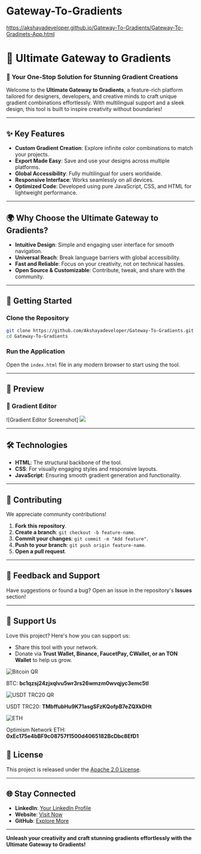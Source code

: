 # Gateway-To-Gradients
https://akshayadeveloper.github.io/Gateway-To-Gradients/Gateway-To-Gradinets-App.html

# 🌈 Ultimate Gateway to Gradients  

### 🚀 **Your One-Stop Solution for Stunning Gradient Creations**  

Welcome to the **Ultimate Gateway to Gradients**, a feature-rich platform tailored for designers, developers, and creative minds to craft unique gradient combinations effortlessly. With multilingual support and a sleek design, this tool is built to inspire creativity without boundaries!  

---

## ✨ **Key Features**  

- **Custom Gradient Creation**: Explore infinite color combinations to match your projects.  
- **Export Made Easy**: Save and use your designs across multiple platforms.  
- **Global Accessibility**: Fully multilingual for users worldwide.  
- **Responsive Interface**: Works seamlessly on all devices.  
- **Optimized Code**: Developed using pure JavaScript, CSS, and HTML for lightweight performance.  

---

## 🌍 **Why Choose the Ultimate Gateway to Gradients?**  

- **Intuitive Design**: Simple and engaging user interface for smooth navigation.  
- **Universal Reach**: Break language barriers with global accessibility.  
- **Fast and Reliable**: Focus on your creativity, not on technical hassles.  
- **Open Source & Customizable**: Contribute, tweak, and share with the community.  

---

## 📂 **Getting Started**  

### Clone the Repository  
```bash
git clone https://github.com/Akshayadeveloper/Gateway-To-Gradients.git
cd Gateway-To-Gradients
```

### Run the Application  
Open the `index.html` file in any modern browser to start using the tool.  

---

## 📸 **Preview**  

### 🌟 Gradient Editor  
![Gradient Editor Screenshot] 
<img src="Gemini_Generated_Image_yuoqltyuoqltyuoq.jpeg">

---

## 🛠️ **Technologies**  

- **HTML**: The structural backbone of the tool.  
- **CSS**: For visually engaging styles and responsive layouts.  
- **JavaScript**: Ensuring smooth gradient generation and functionality.  

---

## 🤝 **Contributing**  

We appreciate community contributions!  

1. **Fork this repository**.  
2. **Create a branch**: `git checkout -b feature-name`.  
3. **Commit your changes**: `git commit -m "Add feature"`.  
4. **Push to your branch**: `git push origin feature-name`.  
5. **Open a pull request**.  

---

## 💬 **Feedback and Support**  

Have suggestions or found a bug? Open an issue in the repository's **Issues** section!  

---

## 🌟 **Support Us**  

Love this project? Here's how you can support us:  

- Share this tool with your network.  
- Donate via **Trust Wallet, Binance, FaucetPay, CWallet, or an TON Wallet** to help us grow.  

<img src="BTCQR1.jpg" alt="Bitcoin QR"> <p>BTC: <strong>bc1qzsj24zjxqlvu5wr3rs26wmzm0wvqjyc3emc5tl</strong></p>
<img src="TRC20.jpg" alt="USDT TRC20 QR"> <p>USDT TRC20: 
<strong> TMbffubHu9K71asgSFzKQofpB7eZQXkDHt</strong></p>
<img src="Etherum.png" alt="ETH"> <p> Optimism Network ETH: <strong>0xEc175e4bBF9c08757f1500d4065182BcDbc8EfD1</strong></p>

            
## 📜 **License**  

This project is released under the [Apache 2.0 License](LICENSE).  

---

## 🌐 **Stay Connected**  

- **LinkedIn**: [Your LinkedIn Profile](https://linkedin.com/in/akshaya-s-5b3461278)  
- **Website**: [Visit Now](https://www.akshayaselvakumar.com/)  
- **GitHub**: [Explore More](https://github.com/Akshayadeveloper)  

---
 **Unleash your creativity and craft stunning gradients effortlessly with the Ultimate Gateway to Gradients!**  


